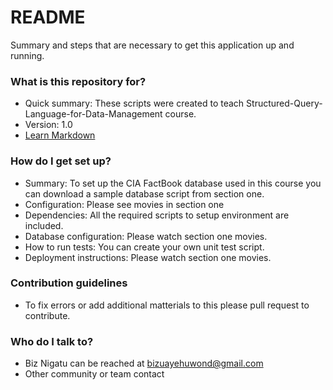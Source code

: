 # README #

Summary and steps that are necessary to get this application up and running.

### What is this repository for? ###

* Quick summary: These scripts were created to teach Structured-Query-Language-for-Data-Management course.
* Version: 1.0
* [Learn Markdown](https://bitbucket.org/tutorials/markdowndemo)

### How do I get set up? ###

* Summary: To set up the CIA FactBook database used in this course you can download a sample database script from section one.
* Configuration: Please see movies in section one
* Dependencies: All the required scripts to setup environment are included.
* Database configuration: Please watch section one movies.
* How to run tests: You can create your own unit test script.
* Deployment instructions: Please watch section one movies.


### Contribution guidelines ###

* To fix errors or add additional matterials to this please pull request to contribute.

### Who do I talk to? ###

* Biz Nigatu can be reached at bizuayehuwond@gmail.com
* Other community or team contact